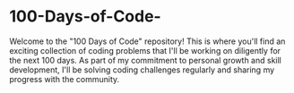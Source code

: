 # 100-Days-of-Code-
Welcome to the "100 Days of Code" repository! This is where you'll find an exciting collection of coding problems that I'll be working on diligently for the next 100 days. As part of my commitment to personal growth and skill development, I'll be solving coding challenges regularly and sharing my progress with the community.

